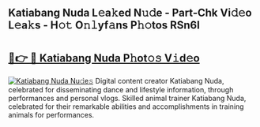 ## Katiabang Nuda L𝚎a𝚔ed N𝚞𝚍e - Part-Chk Vi𝚍𝚎o L𝚎a𝚔s - H𝚘𝚝 O𝚗𝚕yf𝚊ns P𝚑𝚘tos RSn6I

# <h2><a href="http://kf8cupi.oniu.top/?m=Katiabang+Nuda">🔗👉 🔴 Katiabang Nuda P𝚑ot𝚘𝚜 V𝚒d𝚎o</a></h2>

[![Katiabang Nuda Nu𝚍e𝚜](https://i.imgur.com/0qMVB7G.gif)](http://kf8cupi.oniu.top/?m=Katiabang+Nuda)
Digital content creator Katiabang Nuda, celebrated for disseminating dance and lifestyle information, through performances and personal vlogs. Skilled animal trainer Katiabang Nuda, celebrated for their remarkable abilities and accomplishments in training animals for performances.  
